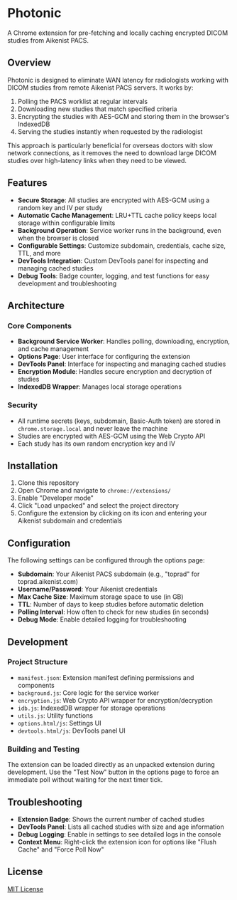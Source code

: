 # Photonic

A Chrome extension for pre-fetching and locally caching encrypted DICOM studies from Aikenist PACS.

## Overview

Photonic is designed to eliminate WAN latency for radiologists working with DICOM studies from remote Aikenist PACS servers. It works by:

1. Polling the PACS worklist at regular intervals
2. Downloading new studies that match specified criteria
3. Encrypting the studies with AES-GCM and storing them in the browser's IndexedDB
4. Serving the studies instantly when requested by the radiologist

This approach is particularly beneficial for overseas doctors with slow network connections, as it removes the need to download large DICOM studies over high-latency links when they need to be viewed.

## Features

- **Secure Storage**: All studies are encrypted with AES-GCM using a random key and IV per study
- **Automatic Cache Management**: LRU+TTL cache policy keeps local storage within configurable limits
- **Background Operation**: Service worker runs in the background, even when the browser is closed
- **Configurable Settings**: Customize subdomain, credentials, cache size, TTL, and more
- **DevTools Integration**: Custom DevTools panel for inspecting and managing cached studies
- **Debug Tools**: Badge counter, logging, and test functions for easy development and troubleshooting

## Architecture

### Core Components

- **Background Service Worker**: Handles polling, downloading, encryption, and cache management
- **Options Page**: User interface for configuring the extension
- **DevTools Panel**: Interface for inspecting and managing cached studies
- **Encryption Module**: Handles secure encryption and decryption of studies
- **IndexedDB Wrapper**: Manages local storage operations

### Security

- All runtime secrets (keys, subdomain, Basic-Auth token) are stored in `chrome.storage.local` and never leave the machine
- Studies are encrypted with AES-GCM using the Web Crypto API
- Each study has its own random encryption key and IV

## Installation

1. Clone this repository
2. Open Chrome and navigate to `chrome://extensions/`
3. Enable "Developer mode"
4. Click "Load unpacked" and select the project directory
5. Configure the extension by clicking on its icon and entering your Aikenist subdomain and credentials

## Configuration

The following settings can be configured through the options page:

- **Subdomain**: Your Aikenist PACS subdomain (e.g., "toprad" for toprad.aikenist.com)
- **Username/Password**: Your Aikenist credentials
- **Max Cache Size**: Maximum storage space to use (in GB)
- **TTL**: Number of days to keep studies before automatic deletion
- **Polling Interval**: How often to check for new studies (in seconds)
- **Debug Mode**: Enable detailed logging for troubleshooting

## Development

### Project Structure

- `manifest.json`: Extension manifest defining permissions and components
- `background.js`: Core logic for the service worker
- `encryption.js`: Web Crypto API wrapper for encryption/decryption
- `idb.js`: IndexedDB wrapper for storage operations
- `utils.js`: Utility functions
- `options.html/js`: Settings UI
- `devtools.html/js`: DevTools panel UI

### Building and Testing

The extension can be loaded directly as an unpacked extension during development. Use the "Test Now" button in the options page to force an immediate poll without waiting for the next timer tick.

## Troubleshooting

- **Extension Badge**: Shows the current number of cached studies
- **DevTools Panel**: Lists all cached studies with size and age information
- **Debug Logging**: Enable in settings to see detailed logs in the console
- **Context Menu**: Right-click the extension icon for options like "Flush Cache" and "Force Poll Now"

## License

[MIT License](LICENSE)